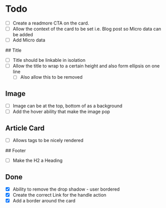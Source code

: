 # Todo

- [ ] Create a readmore CTA on the card.
- [ ] Allow the context of the card to be set i.e. Blog post so Micro data can be added
- [ ] Add Micro data

## Title

- [ ] Title should be linkable in isolation
- [ ] Allow the title to wrap to a certain height and also form ellipsis on one line
  - [ ] Also allow this to be removed

## Image

- [ ] Image can be at the top, bottom of as a background
- [ ] Add the hover ability that make the image pop

## Article Card

- [ ] Allows tags to be nicely rendered

## Footer

- [ ] Make the H2 a Heading

## Done

- [X] Ability to remove the drop shadow - user bordered
- [X] Create the correct Link for the handle action
- [X] Add a border around the card
